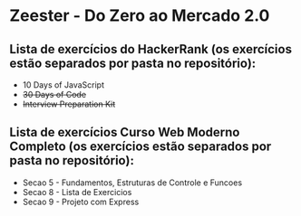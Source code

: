 # Zeester - Do Zero ao Mercado 2.0

## Lista de exercícios do HackerRank (os exercícios estão separados por pasta no repositório):

- 10 Days of JavaScript
- ~~30 Days of Code~~
- ~~Interview Preparation Kit~~

## Lista de exercícios Curso Web Moderno Completo (os exercícios estão separados por pasta no repositório):

- Secao 5 -  Fundamentos, Estruturas de Controle e Funcoes
- Secao 8 - Lista de Exercicios
- Secao 9 - Projeto com Express
